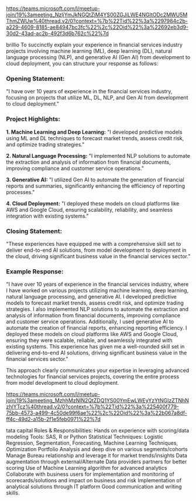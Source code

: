 https://teams.microsoft.com/l/meetup-join/19%3ameeting_NzljYmJkNGQtZjM4YS00ZGJiLWE4NGItODc2MWU5MThmZWUw%40thread.v2/0?context=%7b%22Tid%22%3a%2297984c2b-a229-4609-8185-ae84947bc3fc%22%2c%22Oid%22%3a%22692eb3d9-30d2-43ad-ac2b-492f3d6b762c%22%7d

brillio
To succinctly explain your experience in financial services industry projects involving machine learning (ML), deep learning (DL), natural language processing (NLP), and generative AI (Gen AI) from development to cloud deployment, you can structure your response as follows:

### **Opening Statement:**
"I have over 10 years of experience in the financial services industry, focusing on projects that utilize ML, DL, NLP, and Gen AI from development to cloud deployment."

### **Project Highlights:**

**1. Machine Learning and Deep Learning:**
"I developed predictive models using ML and DL techniques to forecast market trends, assess credit risk, and optimize trading strategies."

**2. Natural Language Processing:**
"I implemented NLP solutions to automate the extraction and analysis of information from financial documents, improving compliance and customer service operations."

**3. Generative AI:**
"I utilized Gen AI to automate the generation of financial reports and summaries, significantly enhancing the efficiency of reporting processes."

**4. Cloud Deployment:**
"I deployed these models on cloud platforms like AWS and Google Cloud, ensuring scalability, reliability, and seamless integration with existing systems."

### **Closing Statement:**
"These experiences have equipped me with a comprehensive skill set to deliver end-to-end AI solutions, from model development to deployment in the cloud, driving significant business value in the financial services sector."

### **Example Response:**

"I have over 10 years of experience in the financial services industry, where I have worked on various projects utilizing machine learning, deep learning, natural language processing, and generative AI. I developed predictive models to forecast market trends, assess credit risk, and optimize trading strategies. I also implemented NLP solutions to automate the extraction and analysis of information from financial documents, improving compliance and customer service operations. Additionally, I used generative AI to automate the creation of financial reports, enhancing reporting efficiency. I deployed these models on cloud platforms like AWS and Google Cloud, ensuring they were scalable, reliable, and seamlessly integrated with existing systems. This experience has given me a well-rounded skill set in delivering end-to-end AI solutions, driving significant business value in the financial services sector."

This approach clearly communicates your expertise in leveraging advanced technologies for financial services projects, covering the entire process from model development to cloud deployment.



https://teams.microsoft.com/l/meetup-join/19%3ameeting_MzhhMzNlN2QtZDQ1YS00YmEwLWEyYzYtNGIzZTNhNzhlYTcz%40thread.v2/0?context=%7b%22Tid%22%3a%225400f779-75bb-4573-a499-4c50de99f6ae%22%2c%22Oid%22%3a%22b067a8df-ff4c-49d2-a15b-2f1e5feb0971%22%7d

tata capital 
Roles & Responsibilities:
Hands on experience with scoring/data modeling
Tools: SAS, R or Python
Statistical Techniques: Logistic Regression, Segmentation, Forecasting, Machine Learning Techniques, Optimization
Portfolio Analysis and deep dive on various segments/cohorts
Manage Bureau relationship and leverage it for market trends/insights
Data augmentation through external/Alternate Data providers partners for better scoring
Use of Machine Learning algorithm for advanced analytics
Collaborate with business users for implementation and monitoring of scorecards/solutions and impact on business and risk
Implementation of analytical solutions through IT platform
Good communication and writing skills.
